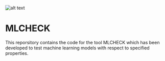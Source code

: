 ![alt text](https://github.com/arnabsharma91/MLCHECKV2/blob/main/MLCHECK-logo.JPG)

# MLCHECK

This reporsitory contains the code for the tool MLCHECK which has been developed to test machine learning models with respect to specified
properties. 
